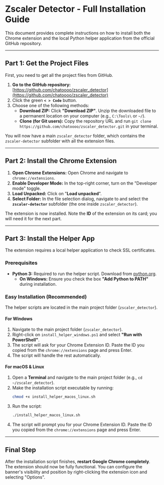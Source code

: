 # Zscaler Detector - Full Installation Guide

This document provides complete instructions on how to install both the Chrome extension and the local Python helper application from the official GitHub repository.

---

## Part 1: Get the Project Files

First, you need to get all the project files from GitHub.

1.  **Go to the GitHub repository:** [https://github.com/chatoooo/zscaler_detector](https://github.com/chatoooo/zscaler_detector)
2.  Click the green **`< > Code`** button.
3.  Choose one of the following methods:
    * **Download ZIP:** Click **"Download ZIP"**. Unzip the downloaded file to a permanent location on your computer (e.g., `C:\Tools\` or `~/`).
    * **Clone (for Git users):** Copy the repository URL and run `git clone https://github.com/chatoooo/zscaler_detector.git` in your terminal.

You will now have a main `zscaler_detector` folder, which contains the `zscaler-detector` subfolder with all the extension files.

---

## Part 2: Install the Chrome Extension

1.  **Open Chrome Extensions:** Open Chrome and navigate to `chrome://extensions`.
2.  **Enable Developer Mode:** In the top-right corner, turn on the "Developer mode" toggle.
3.  **Load Unpacked:** Click on "**Load unpacked**".
4.  **Select Folder:** In the file selection dialog, navigate to and select the **`zscaler-detector`** subfolder (the one inside `zscaler_detector`).

The extension is now installed. Note the **ID** of the extension on its card; you will need it for the next part.

---

## Part 3: Install the Helper App

The extension requires a local helper application to check SSL certificates.

### Prerequisites

- **Python 3:** Required to run the helper script. Download from [python.org](https://www.python.org/).
    - **On Windows:** Ensure you check the box **"Add Python to PATH"** during installation.

### Easy Installation (Recommended)

The helper scripts are located in the main project folder (`zscaler_detector`).

#### For Windows

1.  Navigate to the main project folder (`zscaler_detector`).
2.  Right-click on `install_helper_windows.ps1` and select **"Run with PowerShell"**.
3.  The script will ask for your Chrome Extension ID. Paste the ID you copied from the `chrome://extensions` page and press Enter.
4.  The script will handle the rest automatically.

#### For macOS & Linux

1.  Open a **Terminal** and navigate to the main project folder (e.g., `cd ~/zscaler_detector`).
2.  Make the installation script executable by running:
    ```bash
    chmod +x install_helper_macos_linux.sh
    ```
3.  Run the script:
    ```bash
    ./install_helper_macos_linux.sh
    ```
4.  The script will prompt you for your Chrome Extension ID. Paste the ID you copied from the `chrome://extensions` page and press Enter.

---

## Final Step

After the installation script finishes, **restart Google Chrome completely**. The extension should now be fully functional. You can configure the banner's visibility and position by right-clicking the extension icon and selecting "Options".
